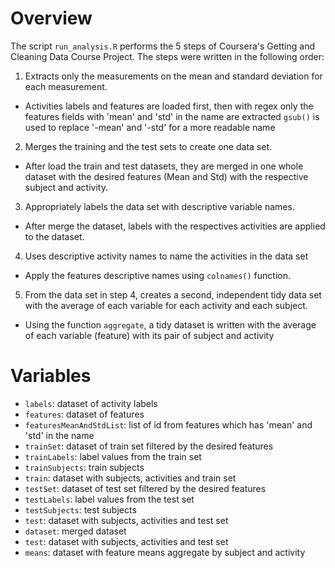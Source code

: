 # Overview

The script `run_analysis.R` performs the 5 steps of Coursera's Getting and Cleaning Data Course Project. The steps were written in the following order:

1. Extracts only the measurements on the mean and standard deviation for each measurement.
  * Activities labels and features are loaded first, then with regex only the features fields with 'mean' and 'std' in the name are extracted
`gsub()` is used to replace '-mean' and '-std' for a more readable name
2. Merges the training and the test sets to create one data set.
  * After load the train and test datasets, they are merged in one whole dataset with the desired features (Mean and Std) with the respective subject and activity.
3. Appropriately labels the data set with descriptive variable names.
  * After merge the dataset, labels with the respectives activities are applied to the dataset.
4. Uses descriptive activity names to name the activities in the data set
  * Apply the features descriptive names using `colnames()` function.
5. From the data set in step 4, creates a second, independent tidy data set with the average of each variable for each activity and each subject.
  * Using the function `aggregate`, a tidy dataset is written with the average of each variable (feature) with its pair of subject and activity

# Variables

* `labels`: dataset of activity labels
* `features`: dataset of features
* `featuresMeanAndStdList`: list of id from features which has 'mean' and 'std' in the name
* `trainSet`: dataset of train set filtered by the desired features
* `trainLabels`: label values from the train set
* `trainSubjects`: train subjects
* `train`: dataset with subjects, activities and train set
* `testSet`: dataset of test set filtered by the desired features
* `testLabels`: label values from the test set
* `testSubjects`: test subjects
* `test`: dataset with subjects, activities and test set
* `dataset`: merged dataset
* `test`: dataset with subjects, activities and test set
* `means`: dataset with feature means aggregate by subject and activity

